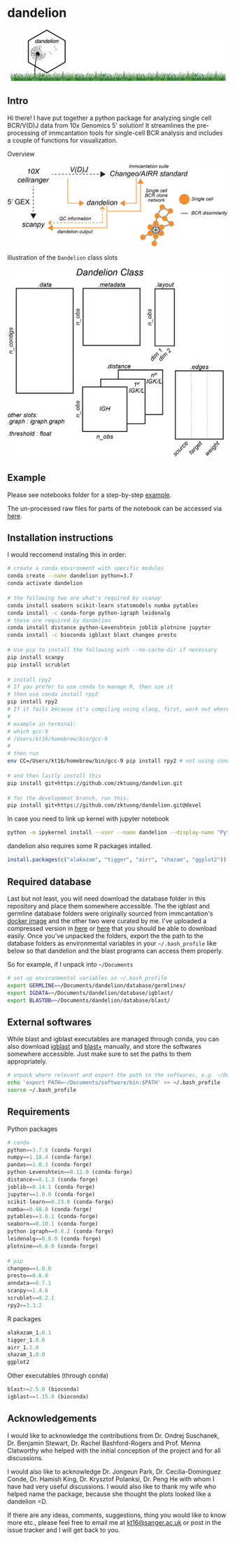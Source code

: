 # dandelion

![dandelion_logo](notebooks/img/dandelion_logo.png)

## Intro
Hi there! I have put together a python package for analyzing single cell BCR/V(D)J data from 10x Genomics 5' solution! It streamlines the pre-processing of immcantation tools for single-cell BCR analysis and includes a couple of functions for visualization. 

Overview

![dandelion_overview](notebooks/img/dandelion_overview.png)

Illustration of the `Dandelion` class slots

<img src="notebooks/img/dandelion_class.png" alt="dandelion_class" width="494.5" height="435">

## Example
Please see notebooks folder for a step-by-step [example](notebooks/).

The un-processed raw files for parts of the notebook can be accessed via [here](example_data/).

## Installation instructions

I would reccomend instaling this in order:
```bash
# create a conda environment with specific modules
conda create --name dandelion python=3.7
conda activate dandelion

# the following two are what's required by scanpy
conda install seaborn scikit-learn statsmodels numba pytables
conda install -c conda-forge python-igraph leidenalg 
# these are required by dandelion
conda install distance python-Levenshtein joblib plotnine jupyter
conda install -c bioconda igblast blast changeo presto

# Use pip to install the following with --no-cache-dir if necessary
pip install scanpy
pip install scrublet

# install rpy2
# If you prefer to use conda to manage R, then use it
# then use conda install rpy2
pip install rpy2
# If it fails because it's compiling using clang, first, work out where the path is to your gcc compiler (use brew to install gcc if needed):
#
# example in terminal:
# which gcc-9
# /Users/kt16/homebrew/bin/gcc-9
#
# then run
env CC=/Users/kt16/homebrew/bin/gcc-9 pip install rpy2 # not using conda because I personally don't want to use r that comes with the conda installation. This will ensure I'm using the base R. 

# and then lastly install this
pip install git+https://github.com/zktuong/dandelion.git

# for the development branch, run this:
pip install git+https://github.com/zktuong/dandelion.git@devel
````

In case you need to link up kernel with jupyter notebook
```bash
python -m ipykernel install --user --name dandelion --display-name "Python (dandelion)"
```

dandelion also requires some R packages intalled.
```R
install.packages(c("alakazam", "tigger", "airr", "shazam", "ggplot2"))
```

## Required database
Last but not least, you will need download the database folder in this repository and place them somewhere accessible. The the igblast and germline database folders were originally sourced from immcantation's [docker image](https://hub.docker.com/r/kleinstein/immcantation) and the other two were curated by me. I've uploaded a compressed version in [here](database) or [here](https://github.com/zktuong/databases_for_vdj/raw/master/database.tar.gz) that you should be able to download easily. Once you've unpacked the folders, export the the path to the database folders as environmental variables in your `~/.bash_profile` like below so that dandelion and the blast programs can access them properly.

So for example, if I unpack into `~/Documents`
```bash
# set up environmental variables in ~/.bash_profile
export GERMLINE=~/Documents/dandelion/database/germlines/
export IGDATA=~/Documents/dandelion/database/igblast/
export BLASTDB=~/Documents/dandelion/database/blast/
```

## External softwares
While blast and igblast executables are managed through conda, you can also download [igblast](https://ftp.ncbi.nih.gov/blast/executables/igblast/release/LATEST/) and [blast+](https://ftp.ncbi.nlm.nih.gov/blast/executables/blast+/LATEST/) manually, and store the softwares somewhere accessible. Just make sure to set the paths to them appropriately.
```bash
# unpack where relevant and export the path to the softwares, e.g. ~/Documents/
echo 'export PATH=~/Documents/software/bin:$PATH' >> ~/.bash_profile
source ~/.bash_profile
```

## Requirements
Python packages
```python
# conda
python==3.7.6 (conda-forge)
numpy==1.18.4 (conda-forge)
pandas==1.0.3 (conda-forge)
python-Levenshtein==0.12.0 (conda-forge)
distance==0.1.3 (conda-forge)
joblib==0.14.1 (conda-forge)
jupyter==1.0.0 (conda-forge)
scikit-learn==0.23.0 (conda-forge)
numba==0.48.0 (conda-forge)
pytables==3.6.1 (conda-forge)
seaborn==0.10.1 (conda-forge)
python-igraph==0.8.2 (conda-forge)
leidenalg==0.8.0 (conda-forge)
plotnine==0.6.0 (conda-forge)

# pip
changeo==1.0.0
presto==0.6.0
anndata==0.7.1
scanpy>=1.4.6
scrublet==0.2.1
rpy2>=3.3.2
```
R packages
```R
alakazam_1.0.1
tigger_1.0.0
airr_1.2.0
shazam_1.0.0
ggplot2
```

Other executables (through conda)
```python
blast>=2.5.0 (bioconda)
igblast==1.15.0 (bioconda)
```

## Acknowledgements
I would like to acknowledge the contributions from Dr. Ondrej Suschanek, Dr. Benjamin Stewart, Dr. Rachel Bashford-Rogers and Prof. Menna Clatworthy who helped with the initial conception of the project and for all discussions. 

I would also like to acknowledge Dr. Jongeun Park, Dr. Cecilia-Dominguez Conde, Dr. Hamish King, Dr. Krysztof Polanksi, Dr. Peng He with whom I have had very useful discussions. I would also like to thank my wife who helped name the package, because she thought the plots looked like a dandelion =D.

If there are any ideas, comments, suggestions, thing you would like to know more etc., please feel free to email me at kt16@sanger.ac.uk or post in the issue tracker and I will get back to you.
